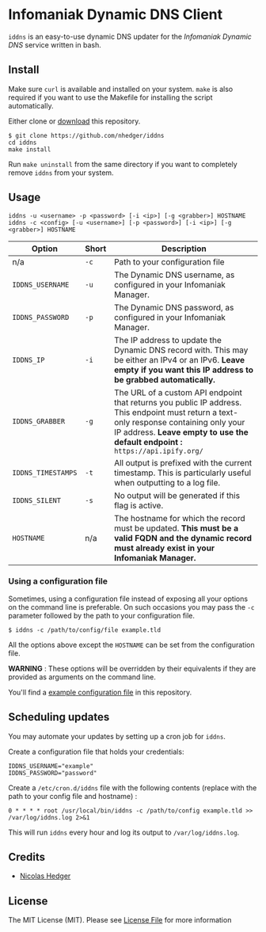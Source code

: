 # Infomaniak Dynamic DNS Client

`iddns` is an easy-to-use dynamic DNS updater for the *Infomaniak Dynamic DNS* service written in bash.

## Install

Make sure `curl` is available and installed on your system. `make` is also required if you want to use the Makefile for installing
the script automatically.

Either clone or [download](https://github.com/nhedger/iddns/archive/master.zip) this repository.

```shell script
$ git clone https://github.com/nhedger/iddns
cd iddns
make install
```

Run `make uninstall` from the same directory if you want to completely remove `iddns` from your system.

## Usage
```shell script
iddns -u <username> -p <password> [-i <ip>] [-g <grabber>] HOSTNAME
iddns -c <config> [-u <username>] [-p <password>] [-i <ip>] [-g <grabber>] HOSTNAME
```

| Option | Short| Description|
|---|---|---|
|n/a|`-c`|Path to your configuration file|
|`IDDNS_USERNAME`|`-u`|The Dynamic DNS username, as configured in your Infomaniak Manager.|
|`IDDNS_PASSWORD`|`-p`|The Dynamic DNS password, as configured in your Infomaniak Manager. |
|`IDDNS_IP`|`-i`|The IP address to update the Dynamic DNS record with. This may be either an IPv4 or an IPv6. **Leave empty if you want this IP address to be grabbed automatically.** |
|`IDDNS_GRABBER`|`-g`|The URL of a custom API endpoint that returns you public IP address. This endpoint must return a text-only response containing only your IP address. **Leave empty to use the default endpoint :** `https://api.ipify.org/`|
|`IDDNS_TIMESTAMPS`|`-t`|All output is prefixed with the current timestamp. This is particularly useful when outputting to a log file.
|`IDDNS_SILENT`|`-s`|No output will be generated if this flag is active.|
|`HOSTNAME`| n/a |The hostname for which the record must be updated. **This must be a valid FQDN and the dynamic record must already exist in your Infomaniak Manager.**|

### Using a configuration file

Sometimes, using a configuration file instead of exposing all your options on the command line is preferable. 
On such occasions you may pass the `-c` parameter followed by the path to your configuration file.

```shell script
$ iddns -c /path/to/config/file example.tld
```

All the options above except the `HOSTNAME` can be set from the configuration file.

**WARNING** : These options will be overridden by their equivalents if they are provided as arguments on the command line.

You'll find a [example configuration file](config.example) in this repository.

## Scheduling updates

You may automate your updates by setting up a cron job for `iddns`.

Create a configuration file that holds your credentials:

```shell script
IDDNS_USERNAME="example"
IDDNS_PASSWORD="password"
```

Create a `/etc/cron.d/iddns` file with the following contents (replace with the path to your config file and hostname) : 

```shell script
0 * * * * root /usr/local/bin/iddns -c /path/to/config example.tld >> /var/log/iddns.log 2>&1
```

This will run `iddns` every hour and log its output to `/var/log/iddns.log`. 


## Credits

* [Nicolas Hedger](https://github.com/nhedger)

## License
The MIT License (MIT). Please see [License File](LICENSE.md) for more information
